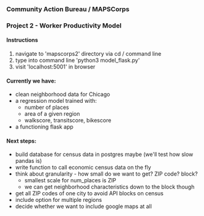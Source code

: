 ### Community Action Bureau / MAPSCorps
### Project 2 - Worker Productivity Model

#### Instructions
1. navigate to 'mapscorps2' directory via cd / command line
2. type into command line 'python3 model_flask.py'
3. visit 'localhost:5001' in browser

#### Currently we have:
* clean neighborhood data for Chicago
* a regression model trained with:
  * number of places
  * area of a given region
  * walkscore, transitscore, bikescore
* a functioning flask app

#### Next steps:
* build database for census data in postgres maybe (we'll test how slow pandas is)
* write function to call economic census data on the fly
* think about granularity - how small do we want to get? ZIP code? block?
  * smallest scale for num_places is ZIP
  * we can get neighborhood characteristics down to the block though
* get all ZIP codes of one city to avoid API blocks on census
* include option for multiple regions
* decide whether we want to include google maps at all
